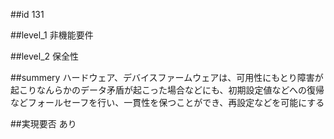 ##id
131

##level_1
非機能要件

##level_2
保全性

##summery
ハードウェア、デバイスファームウェアは、可用性にもとり障害が起こりなんらかのデータ矛盾が起こった場合などにも、初期設定値などへの復帰などフォールセーフを行い、一貫性を保つことができ、再設定などを可能にする

##実現要否
あり

